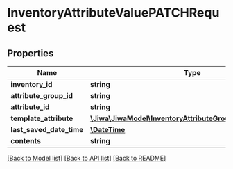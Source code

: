 # InventoryAttributeValuePATCHRequest

## Properties
Name | Type | Description | Notes
------------ | ------------- | ------------- | -------------
**inventory_id** | **string** |  | [optional] 
**attribute_group_id** | **string** |  | [optional] 
**attribute_id** | **string** |  | [optional] 
**template_attribute** | [**\Jiwa\JiwaModel\InventoryAttributeGroupTemplateAttribute**](InventoryAttributeGroupTemplateAttribute.md) |  | [optional] 
**last_saved_date_time** | [**\DateTime**](\DateTime.md) |  | [optional] 
**contents** | **string** |  | [optional] 

[[Back to Model list]](../README.md#documentation-for-models) [[Back to API list]](../README.md#documentation-for-api-endpoints) [[Back to README]](../README.md)


